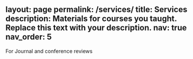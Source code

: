 layout: page
permalink: /services/
title: Services
description: Materials for courses you taught. Replace this text with your description.
nav: true
nav_order: 5
---

For Journal and conference reviews